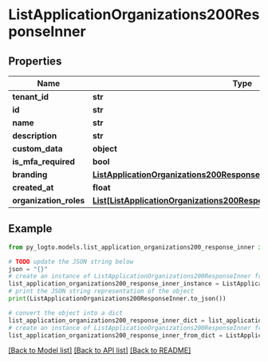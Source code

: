 # ListApplicationOrganizations200ResponseInner


## Properties

Name | Type | Description | Notes
------------ | ------------- | ------------- | -------------
**tenant_id** | **str** |  | 
**id** | **str** |  | 
**name** | **str** |  | 
**description** | **str** |  | 
**custom_data** | **object** | arbitrary | 
**is_mfa_required** | **bool** |  | 
**branding** | [**ListApplicationOrganizations200ResponseInnerBranding**](ListApplicationOrganizations200ResponseInnerBranding.md) |  | 
**created_at** | **float** |  | 
**organization_roles** | [**List[ListApplicationOrganizations200ResponseInnerOrganizationRolesInner]**](ListApplicationOrganizations200ResponseInnerOrganizationRolesInner.md) |  | 

## Example

```python
from py_logto.models.list_application_organizations200_response_inner import ListApplicationOrganizations200ResponseInner

# TODO update the JSON string below
json = "{}"
# create an instance of ListApplicationOrganizations200ResponseInner from a JSON string
list_application_organizations200_response_inner_instance = ListApplicationOrganizations200ResponseInner.from_json(json)
# print the JSON string representation of the object
print(ListApplicationOrganizations200ResponseInner.to_json())

# convert the object into a dict
list_application_organizations200_response_inner_dict = list_application_organizations200_response_inner_instance.to_dict()
# create an instance of ListApplicationOrganizations200ResponseInner from a dict
list_application_organizations200_response_inner_from_dict = ListApplicationOrganizations200ResponseInner.from_dict(list_application_organizations200_response_inner_dict)
```
[[Back to Model list]](../README.md#documentation-for-models) [[Back to API list]](../README.md#documentation-for-api-endpoints) [[Back to README]](../README.md)


